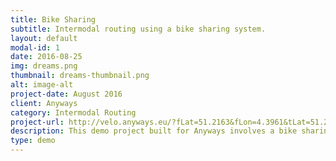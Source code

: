 ```yaml
---
title: Bike Sharing
subtitle: Intermodal routing using a bike sharing system.
layout: default
modal-id: 1
date: 2016-08-25
img: dreams.png
thumbnail: dreams-thumbnail.png
alt: image-alt
project-date: August 2016
client: Anyways
category: Intermodal Routing
project-url: http://velo.anyways.eu/?fLat=51.2163&fLon=4.3961&tLat=51.219&tLon=4.4349
description: This demo project built for Anyways involves a bike sharing system in the city of antwerp. Routing is done between two points and the bike sharing system is used in the route when it's faster compare to walking.
type: demo
---
```

